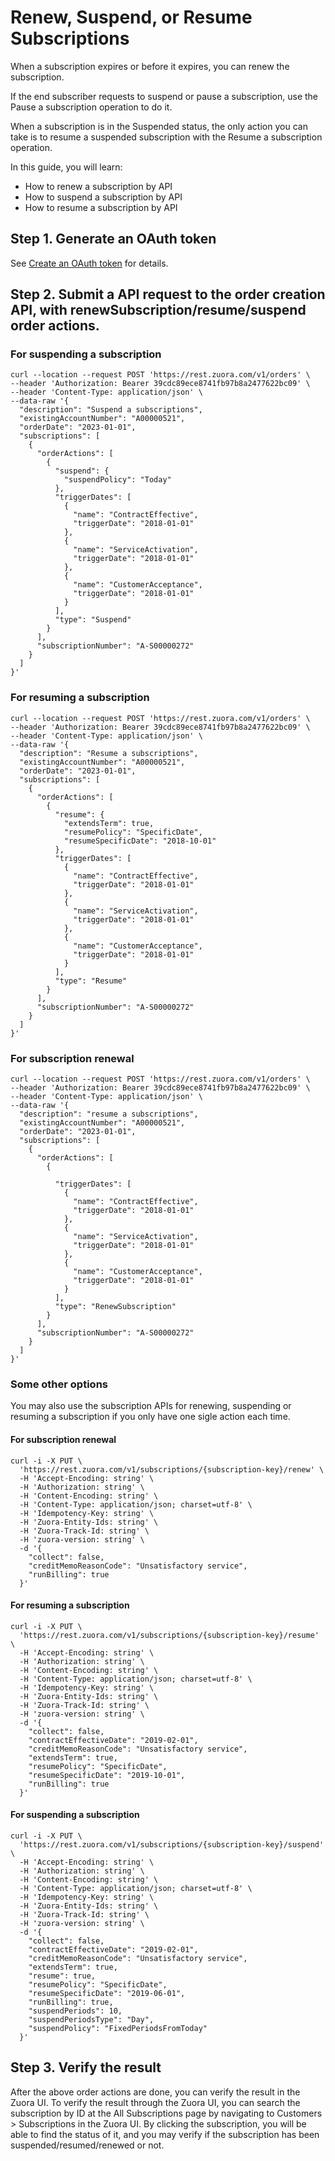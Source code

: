 # Renew, Suspend, or Resume Subscriptions
When a subscription expires or before it expires, you can renew the subscription. 

If the end subscriber requests to suspend or pause a subscription, use the Pause a subscription operation to do it.

When a subscription is in the Suspended status, the only action you can take is to resume a suspended subscription with the Resume a subscription operation.

In this guide, you will learn:
- How to renew a subscription by API
- How to suspend a subscription by API
- How to resume a subscription by API

## Step 1. Generate an OAuth token
See [Create an OAuth token](1-authentication.md) for details.

## Step 2. Submit a API request to the order creation API, with renewSubscription/resume/suspend order actions.

### For suspending a subscription
```
curl --location --request POST 'https://rest.zuora.com/v1/orders' \
--header 'Authorization: Bearer 39cdc89ece8741fb97b8a2477622bc09' \
--header 'Content-Type: application/json' \
--data-raw '{
  "description": "Suspend a subscriptions",
  "existingAccountNumber": "A00000521",
  "orderDate": "2023-01-01",
  "subscriptions": [
    {
      "orderActions": [
        {
          "suspend": {
            "suspendPolicy": "Today"
          },
          "triggerDates": [
            {
              "name": "ContractEffective",
              "triggerDate": "2018-01-01"
            },
            {
              "name": "ServiceActivation",
              "triggerDate": "2018-01-01"
            },
            {
              "name": "CustomerAcceptance",
              "triggerDate": "2018-01-01"
            }
          ],
          "type": "Suspend"
        }
      ],
      "subscriptionNumber": "A-S00000272"
    }
  ]
}'
```

### For resuming a subscription
```
curl --location --request POST 'https://rest.zuora.com/v1/orders' \
--header 'Authorization: Bearer 39cdc89ece8741fb97b8a2477622bc09' \
--header 'Content-Type: application/json' \
--data-raw '{
  "description": "Resume a subscriptions",
  "existingAccountNumber": "A00000521",
  "orderDate": "2023-01-01",
  "subscriptions": [
    {
      "orderActions": [
        {
          "resume": {
            "extendsTerm": true,
            "resumePolicy": "SpecificDate",
            "resumeSpecificDate": "2018-10-01"
          },
          "triggerDates": [
            {
              "name": "ContractEffective",
              "triggerDate": "2018-01-01"
            },
            {
              "name": "ServiceActivation",
              "triggerDate": "2018-01-01"
            },
            {
              "name": "CustomerAcceptance",
              "triggerDate": "2018-01-01"
            }
          ],
          "type": "Resume"
        }
      ],
      "subscriptionNumber": "A-S00000272"
    }
  ]
}'
```

### For subscription renewal
```
curl --location --request POST 'https://rest.zuora.com/v1/orders' \
--header 'Authorization: Bearer 39cdc89ece8741fb97b8a2477622bc09' \
--header 'Content-Type: application/json' \
--data-raw '{
  "description": "resume a subscriptions",
  "existingAccountNumber": "A00000521",
  "orderDate": "2023-01-01",
  "subscriptions": [
    {
      "orderActions": [
        {
          
          "triggerDates": [
            {
              "name": "ContractEffective",
              "triggerDate": "2018-01-01"
            },
            {
              "name": "ServiceActivation",
              "triggerDate": "2018-01-01"
            },
            {
              "name": "CustomerAcceptance",
              "triggerDate": "2018-01-01"
            }
          ],
          "type": "RenewSubscription"
        }
      ],
      "subscriptionNumber": "A-S00000272"
    }
  ]
}'
```

### Some other options
You may also use the subscription APIs for renewing, suspending or resuming a subscription if you only have one sigle action each time.

#### For subscription renewal
```
curl -i -X PUT \
  'https://rest.zuora.com/v1/subscriptions/{subscription-key}/renew' \
  -H 'Accept-Encoding: string' \
  -H 'Authorization: string' \
  -H 'Content-Encoding: string' \
  -H 'Content-Type: application/json; charset=utf-8' \
  -H 'Idempotency-Key: string' \
  -H 'Zuora-Entity-Ids: string' \
  -H 'Zuora-Track-Id: string' \
  -H 'zuora-version: string' \
  -d '{
    "collect": false,
    "creditMemoReasonCode": "Unsatisfactory service",
    "runBilling": true
  }'
```
#### For resuming a subscription
```
curl -i -X PUT \
  'https://rest.zuora.com/v1/subscriptions/{subscription-key}/resume' \
  -H 'Accept-Encoding: string' \
  -H 'Authorization: string' \
  -H 'Content-Encoding: string' \
  -H 'Content-Type: application/json; charset=utf-8' \
  -H 'Idempotency-Key: string' \
  -H 'Zuora-Entity-Ids: string' \
  -H 'Zuora-Track-Id: string' \
  -H 'zuora-version: string' \
  -d '{
    "collect": false,
    "contractEffectiveDate": "2019-02-01",
    "creditMemoReasonCode": "Unsatisfactory service",
    "extendsTerm": true,
    "resumePolicy": "SpecificDate",
    "resumeSpecificDate": "2019-10-01",
    "runBilling": true
  }'
```
#### For suspending a subscription
```
curl -i -X PUT \
  'https://rest.zuora.com/v1/subscriptions/{subscription-key}/suspend' \
  -H 'Accept-Encoding: string' \
  -H 'Authorization: string' \
  -H 'Content-Encoding: string' \
  -H 'Content-Type: application/json; charset=utf-8' \
  -H 'Idempotency-Key: string' \
  -H 'Zuora-Entity-Ids: string' \
  -H 'Zuora-Track-Id: string' \
  -H 'zuora-version: string' \
  -d '{
    "collect": false,
    "contractEffectiveDate": "2019-02-01",
    "creditMemoReasonCode": "Unsatisfactory service",
    "extendsTerm": true,
    "resume": true,
    "resumePolicy": "SpecificDate",
    "resumeSpecificDate": "2019-06-01",
    "runBilling": true,
    "suspendPeriods": 10,
    "suspendPeriodsType": "Day",
    "suspendPolicy": "FixedPeriodsFromToday"
  }'
```

## Step 3. Verify the result
After the above order actions are done, you can verify the result in the Zuora UI.
To verify the result through the Zuora UI, you can search the subscription by ID at the All Subscriptions page by navigating to Customers > Subscriptions in the Zuora UI.
By clicking the subscription, you will be able to find the status of it, and you may verify if the subscription has been suspended/resumed/renewed or not.

